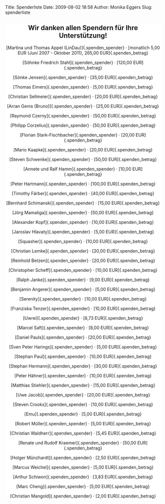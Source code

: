 Title: Spenderliste
Date: 2009-08-02 18:58
Author: Monika Eggers
Slug: spenderliste

<div style="text-align: center; background-color: #ffffff;">


Wir danken allen Spendern für Ihre Unterstützung!
-------------------------------------------------


[Martina und Thomas Appel (LinDau)]{.spenden_spender} · [monatlich 5,00
EUR (Juni 2007 - Oktober 2011), 265,00 EUR]{.spenden_betrag}


[Söhnke Friedrich Stahl]{.spenden_spender} · [120,00
EUR]{.spenden_betrag}


[Sönke Jensen]{.spenden_spender} · [35,00 EUR]{.spenden_betrag}


[Thomas Eimers]{.spenden_spender} · [5,00 EUR]{.spenden_betrag}


[Christian Sellmeier]{.spenden_spender} · [20,00 EUR]{.spenden_betrag}


[Arran Gems (Bruno)]{.spenden_spender} · [25,00 EUR]{.spenden_betrag}


[Raymond Czerny]{.spenden_spender} · [50,00 EUR]{.spenden_betrag}


[Philipp Corzelius]{.spenden_spender} · [50,00 EUR]{.spenden_betrag}


[Florian Stark-Fischbacher]{.spenden_spender} · [20,00
EUR]{.spenden_betrag}


[Mario Kaapke]{.spenden_spender} · [20,00 EUR]{.spenden_betrag}


[Steven Schwenke]{.spenden_spender} · [50,00 EUR]{.spenden_betrag}


[Annete und Ralf Hamm]{.spenden_spender} · [10,00 EUR]{.spenden_betrag}


[Peter Hartmann]{.spenden_spender} · [100,00 EUR]{.spenden_betrag}


[Timothy Färber]{.spenden_spender} · [40,00 EUR]{.spenden_betrag}


[Bernhard Schimanski]{.spenden_spender} · [15,00 EUR]{.spenden_betrag}


[Jörg Mamaliga]{.spenden_spender} · [50,00 EUR]{.spenden_betrag}


[Alexander Kopf]{.spenden_spender} · [10,00 EUR]{.spenden_betrag}


[Jaroslav Hlavaty]{.spenden_spender} · [5,00 EUR]{.spenden_betrag}


[Squasher]{.spenden_spender} · [10,00 EUR]{.spenden_betrag}


[Christian Lemke]{.spenden_spender} · [20,00 EUR]{.spenden_betrag}


[Reinhold Betzen]{.spenden_spender} · [20,00 EUR]{.spenden_betrag}


[Christopher Scheff]{.spenden_spender} · [10,00 EUR]{.spenden_betrag}


[Ralph Janke]{.spenden_spender} · [9,00 EUR]{.spenden_betrag}


[Benjamin Angerer]{.spenden_spender} · [5,00 EUR]{.spenden_betrag}


[Serenity]{.spenden_spender} · [10,00 EUR]{.spenden_betrag}


[Franziska Tenzer]{.spenden_spender} · [10,00 EUR]{.spenden_betrag}


[Uwrei]{.spenden_spender} · [8,73 EUR]{.spenden_betrag}


[Marcel Saft]{.spenden_spender} · [8,00 EUR]{.spenden_betrag}


[Daniel Pauls]{.spenden_spender} · [20,00 EUR]{.spenden_betrag}


[Sven Peter Harings]{.spenden_spender} · [5,00 EUR]{.spenden_betrag}


[Stephan Paul]{.spenden_spender} · [10,00 EUR]{.spenden_betrag}


[Stephan Hermann]{.spenden_spender} · [30,00 EUR]{.spenden_betrag}


[Peter Hähner]{.spenden_spender} · [10,00 EUR]{.spenden_betrag}


[Matthias Stiehler]{.spenden_spender} · [15,00 EUR]{.spenden_betrag}


[Uwe Jacob]{.spenden_spender} · [20,00 EUR]{.spenden_betrag}


[Steven Crooks]{.spenden_spender} · [10,00 EUR]{.spenden_betrag}


[Emu]{.spenden_spender} · [5,00 EUR]{.spenden_betrag}


[Robert Müller]{.spenden_spender} · [5,00 EUR]{.spenden_betrag}


[Christian Waldherr]{.spenden_spender} · [5,45 EUR]{.spenden_betrag}


[Renate und Rudolf Kraemer]{.spenden_spender} · [50,00
EUR]{.spenden_betrag}


[Holger Münzhardt]{.spenden_spender} · [2,50 EUR]{.spenden_betrag}


[Marcus Weichel]{.spenden_spender} · [5,00 EUR]{.spenden_betrag}


[Arthur Schiwon]{.spenden_spender} · [3,83 EUR]{.spenden_betrag}


[Marc Cheng]{.spenden_spender} · [5,00 EUR]{.spenden_betrag}


[Christian Mangold]{.spenden_spender} · [2,00 EUR]{.spenden_betrag}




</div>



